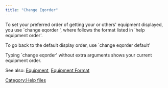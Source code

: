 ```yaml
---
title: "Change Eqorder"
---
```


To set your preferred order of getting your or others' equipment
displayed, you use \`change eqorder <order>', where <order> follows the
format listed in \`help equipment order'.

To go back to the default display order, use \`change eqorder default'

Typing \`change eqorder' without extra arguments shows your current
equipment order.

See also: [Equipment](Equipment "wikilink"), [Equipment
Format](Equipment_Format "wikilink")

[Category:Help files](Category:Help_files "wikilink")